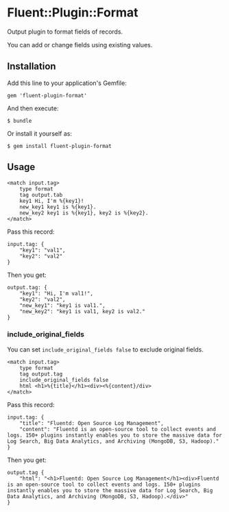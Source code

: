 # Fluent::Plugin::Format

Output plugin to format fields of records.

You can add or change fields using existing values.

## Installation

Add this line to your application's Gemfile:

    gem 'fluent-plugin-format'

And then execute:

    $ bundle

Or install it yourself as:

    $ gem install fluent-plugin-format

## Usage

    <match input.tag>
        type format
        tag output.tab
        key1 Hi, I'm %{key1}!
        new_key1 key1 is %{key1}.
        new_key2 key1 is %{key1}, key2 is %{key2}.
    </match>

Pass this record:

    input.tag: {
        "key1": "val1",
        "key2": "val2"
    }

Then you get:

    output.tag: {
        "key1": "Hi, I'm val1!",
        "key2": "val2",
        "new_key1": "key1 is val1.",
        "new_key2": "key1 is val1, key2 is val2."
    }

### include_original_fields

You can set `include_original_fields false` to exclude original fields.

    <match input.tag>
        type format
        tag output.tag
        include_original_fields false
        html <h1>%{title}</h1><div><%{content}/div>
    </match>

Pass this record:

    input.tag: {
        "title": "Fluentd: Open Source Log Management",
        "content": "Fluentd is an open-source tool to collect events and logs. 150+ plugins instantly enables you to store the massive data for Log Search, Big Data Analytics, and Archiving (MongoDB, S3, Hadoop)."
    }

Then you get:

    output.tag {
        "html": "<h1>Fluentd: Open Source Log Management</h1><div>Fluentd is an open-source tool to collect events and logs. 150+ plugins instantly enables you to store the massive data for Log Search, Big Data Analytics, and Archiving (MongoDB, S3, Hadoop).</div>"
    }